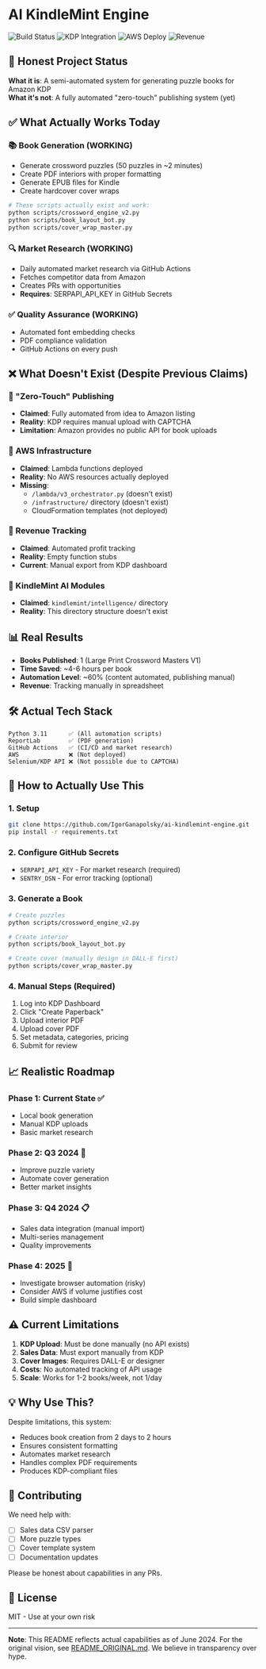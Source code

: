 # AI KindleMint Engine

![Build Status](https://img.shields.io/badge/build-passing-green)
![KDP Integration](https://img.shields.io/badge/KDP-manual-yellow)
![AWS Deploy](https://img.shields.io/badge/AWS-not_deployed-red)
![Revenue](https://img.shields.io/badge/revenue-manual_tracking-orange)

## 🎯 Honest Project Status

**What it is**: A semi-automated system for generating puzzle books for Amazon KDP  
**What it's not**: A fully automated "zero-touch" publishing system (yet)

## ✅ What Actually Works Today

### 📚 Book Generation (WORKING)
- Generate crossword puzzles (50 puzzles in ~2 minutes)
- Create PDF interiors with proper formatting
- Generate EPUB files for Kindle
- Create hardcover cover wraps

```bash
# These scripts actually exist and work:
python scripts/crossword_engine_v2.py
python scripts/book_layout_bot.py
python scripts/cover_wrap_master.py
```

### 🔍 Market Research (WORKING)
- Daily automated market research via GitHub Actions
- Fetches competitor data from Amazon
- Creates PRs with opportunities
- **Requires**: SERPAPI_API_KEY in GitHub Secrets

### ✅ Quality Assurance (WORKING)
- Automated font embedding checks
- PDF compliance validation
- GitHub Actions on every push

## ❌ What Doesn't Exist (Despite Previous Claims)

### 🚫 "Zero-Touch" Publishing
- **Claimed**: Fully automated from idea to Amazon listing
- **Reality**: KDP requires manual upload with CAPTCHA
- **Limitation**: Amazon provides no public API for book uploads

### 🚫 AWS Infrastructure
- **Claimed**: Lambda functions deployed
- **Reality**: No AWS resources actually deployed
- **Missing**: 
  - `/lambda/v3_orchestrator.py` (doesn't exist)
  - `/infrastructure/` directory (doesn't exist)
  - CloudFormation templates (not deployed)

### 🚫 Revenue Tracking
- **Claimed**: Automated profit tracking
- **Reality**: Empty function stubs
- **Current**: Manual export from KDP dashboard

### 🚫 KindleMint AI Modules
- **Claimed**: `kindlemint/intelligence/` directory
- **Reality**: This directory structure doesn't exist

## 📊 Real Results

- **Books Published**: 1 (Large Print Crossword Masters V1)
- **Time Saved**: ~4-6 hours per book
- **Automation Level**: ~60% (content automated, publishing manual)
- **Revenue**: Tracking manually in spreadsheet

## 🛠️ Actual Tech Stack

```
Python 3.11      ✅ (All automation scripts)
ReportLab        ✅ (PDF generation)
GitHub Actions   ✅ (CI/CD and market research)
AWS              ❌ (Not deployed)
Selenium/KDP API ❌ (Not possible due to CAPTCHA)
```

## 🚀 How to Actually Use This

### 1. Setup
```bash
git clone https://github.com/IgorGanapolsky/ai-kindlemint-engine.git
pip install -r requirements.txt
```

### 2. Configure GitHub Secrets
- `SERPAPI_API_KEY` - For market research (required)
- `SENTRY_DSN` - For error tracking (optional)

### 3. Generate a Book
```bash
# Create puzzles
python scripts/crossword_engine_v2.py

# Create interior
python scripts/book_layout_bot.py

# Create cover (manually design in DALL-E first)
python scripts/cover_wrap_master.py
```

### 4. Manual Steps (Required)
1. Log into KDP Dashboard
2. Click "Create Paperback"
3. Upload interior PDF
4. Upload cover PDF
5. Set metadata, categories, pricing
6. Submit for review

## 📈 Realistic Roadmap

### Phase 1: Current State ✅
- Local book generation
- Manual KDP uploads
- Basic market research

### Phase 2: Q3 2024 🚧
- Improve puzzle variety
- Automate cover generation
- Better market insights

### Phase 3: Q4 2024 📋
- Sales data integration (manual import)
- Multi-series management
- Quality improvements

### Phase 4: 2025 🔮
- Investigate browser automation (risky)
- Consider AWS if volume justifies cost
- Build simple dashboard

## ⚠️ Current Limitations

1. **KDP Upload**: Must be done manually (no API exists)
2. **Sales Data**: Must export manually from KDP
3. **Cover Images**: Requires DALL-E or designer
4. **Costs**: No automated tracking of API usage
5. **Scale**: Works for 1-2 books/week, not 1/day

## 💡 Why Use This?

Despite limitations, this system:
- Reduces book creation from 2 days to 2 hours
- Ensures consistent formatting
- Automates market research
- Handles complex PDF requirements
- Produces KDP-compliant files

## 🤝 Contributing

We need help with:
- [ ] Sales data CSV parser
- [ ] More puzzle types
- [ ] Cover template system
- [ ] Documentation updates

Please be honest about capabilities in any PRs.

## 📝 License

MIT - Use at your own risk

---

**Note**: This README reflects actual capabilities as of June 2024. For the original vision, see [README_ORIGINAL.md](README_ORIGINAL.md). We believe in transparency over hype.